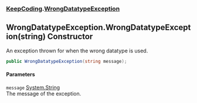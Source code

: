 ### [KeepCoding](KeepCoding.md 'KeepCoding').[WrongDatatypeException](KeepCoding_WrongDatatypeException.md 'KeepCoding.WrongDatatypeException')
## WrongDatatypeException.WrongDatatypeException(string) Constructor
An exception thrown for when the wrong datatype is used.  
```csharp
public WrongDatatypeException(string message);
```
#### Parameters
<a name='KeepCoding_WrongDatatypeException_WrongDatatypeException(string)_message'></a>
`message` [System.String](https://docs.microsoft.com/en-us/dotnet/api/System.String 'System.String')  
The message of the exception.
  
